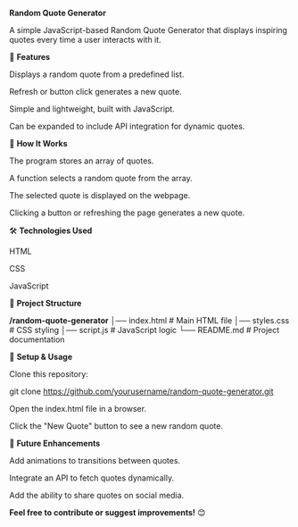 **Random Quote Generator**

A simple JavaScript-based Random Quote Generator that displays inspiring quotes every time a user interacts with it.

📌 **Features**

Displays a random quote from a predefined list.

Refresh or button click generates a new quote.

Simple and lightweight, built with JavaScript.

Can be expanded to include API integration for dynamic quotes.

🚀 **How It Works**

The program stores an array of quotes.

A function selects a random quote from the array.

The selected quote is displayed on the webpage.

Clicking a button or refreshing the page generates a new quote.

🛠️ **Technologies Used**

HTML

CSS

JavaScript

📂 **Project Structure**

**/random-quote-generator**
│── index.html       # Main HTML file
│── styles.css       # CSS styling
│── script.js        # JavaScript logic
└── README.md        # Project documentation

🔧 **Setup & Usage**

Clone this repository:

git clone https://github.com/yourusername/random-quote-generator.git

Open the index.html file in a browser.

Click the "New Quote" button to see a new random quote.

🎯 **Future Enhancements**

Add animations to transitions between quotes.

Integrate an API to fetch quotes dynamically.

Add the ability to share quotes on social media.


**Feel free to contribute or suggest improvements!** 😊
